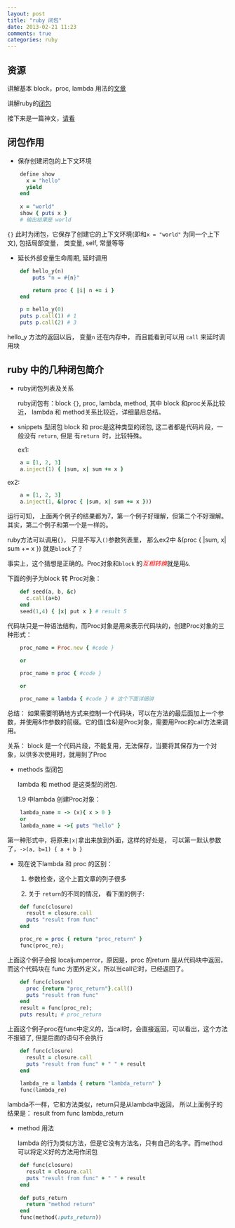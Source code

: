 ```yaml
---
layout: post
title: "ruby 闭包"
date: 2013-02-21 11:23
comments: true
categories: ruby
---
```



资源
----

讲解基本 block，proc, lambda
用法的[文章](http://snails.github.com/2012/06/23/Methods-Procs-Lambdas-and-Closures/)

讲解ruby的[闭包](http://webabie.com/understanding-ruby-closures/)

接下来是一篇神文，[请看](http://innig.net/software/ruby/closures-in-ruby)

<!-- more -->
闭包作用
----

* 保存创建闭包的上下文环境
``` ruby
    define show
      x = "hello"
      yield 
    end
    
    x = "world" 
    show { puts x } 
    # 输出结果是 world
```
`{}` 此时为闭包，它保存了创建它的上下文环境(即和`x = "world"` 为同一个上下文), 
包括局部变量， 类变量, self, 常量等等


* 延长外部变量生命周期, 延时调用
``` ruby
    def hello_y(n) 
        puts "n = #{n}"  

        return proc { |i| n += i } 
    end 

    p = hello_y(0) 
    puts p.call(1) # 1
    puts p.call(2) # 3
```
hello_y 方法的返回以后， 变量`n` 还在内存中， 而且能看到可以用
`call` 来延时调用块

ruby 中的几种闭包简介
-------------

* ruby闭包列表及关系

  ruby闭包有：block `{}`, proc, lambda, method, 其中 block 和proc关系比较近，
  lambda 和 method关系比较近，详细最后总结。


* snippets 型闭包 
  block 和 proc是这种类型的闭包, 这二者都是代码片段，一般没有 `return`, 但是
  有`return `时，比较特殊。

  ex1:
``` ruby
    a = [1, 2, 3]
    a.inject(1) { |sum, x| sum += x }
```
  ex2:
``` ruby
    a = [1, 2, 3]
    a.inject(1, &(proc { |sum, x| sum += x })) 
```
  运行可知， 上面两个例子的结果都为7，第一个例子好理解，但第二个不好理解。
  其实，第二个例子和第一个是一样的。

  ruby方法可以调用`{}`， 只是不写入`()`参数列表里， 那么ex2中 &(proc { |sum, x| sum += x }) 就是`block`了？

  事实上，这个猜想是正确的。Proc对象和`block` 的<em style="color:red">互相转换</em>就是用`&`.

  下面的例子为block 转 Proc对象：
``` ruby 
    def seed(a, b, &c)
      c.call(a+b)
    end
    seed(1,4) { |x| put x } # result 5
```
  代码块只是一种语法结构，而Proc对象是用来表示代码块的，创建Proc对象的三种形式：
``` ruby 
    proc_name = Proc.new { #code }
    
    or

    proc_name = proc { #code }

    or

    proc_name = lambda { #code } # 这个下面详细讲
```

  总结： 如果需要明确地方式来控制一个代码块，可以在方法的最后面加上一个参数，并使用&作参数的前缀。它的值(含&)是Proc对象，需要用Proc的call方法来调用。
  
  关系： block 是一个代码片段，不能复用，无法保存，当要将其保存为一个对象，以供多次使用时，就用到了Proc

* methods 型闭包 
 
  lambda 和 method 是这类型的闭包.
  
  1.9 中lambda 创建Proc对象：
``` ruby 
    lambda_name = -> (x){ x > 0 }
    or 
    lambda_name = ->{ puts "hello" }
```
  第一种形式中，将原来`|x|`拿出来放到外面，这样的好处是，
  可以第一默认参数了，`->(a, b=1) { a + b }`
  
* 现在说下lambda 和 proc 的区别：

  1. 参数检查，这个上面文章的列子很多

  2. 关于 `return`的不同的情况， 看下面的例子: 
``` ruby 
    def func(closure) 
      result = closure.call 
      puts "result from func" 
    end 

    proc_re = proc { return "proc_return" } 
    func(proc_re); 
```
  上面这个例子会报 localjumperror，原因是，proc 的return 是从代码块中返回，而这个代码块在 func 方面外定义，所以当call它时，已经返回了。

``` ruby 
    def func(closure) 
      proc {return "proc_return"}.call()
      puts "result from func" 
    end 
    result = func(proc_re); 
    puts result; # proc_return
```
  上面这个例子proc在func中定义的，当call时，会直接返回，可以看出，这个方法不报错了, 但是后面的语句不会执行

``` ruby 
    def func(closure) 
      result = closure.call 
      puts "result from func" + " " + result
    end 
     
    lambda_re = lambda { return "lambda_return" } 
    func(lambda_re)
```
  lambda不一样，它和方法类似，return只是从lambda中返回， 所以上面例子的结果是： result from func lambda_return

* method 用法
  
  lambda 的行为类似方法，但是它没有方法名，只有自己的名字。而method可以将定义好的方法用作闭包
``` ruby 
    def func(closure) 
      result = closure.call 
      puts "result from func" + " " + result
    end 
    
    def puts_return
      return "method return"
    end
    func(method(:puts_return)) 
```
